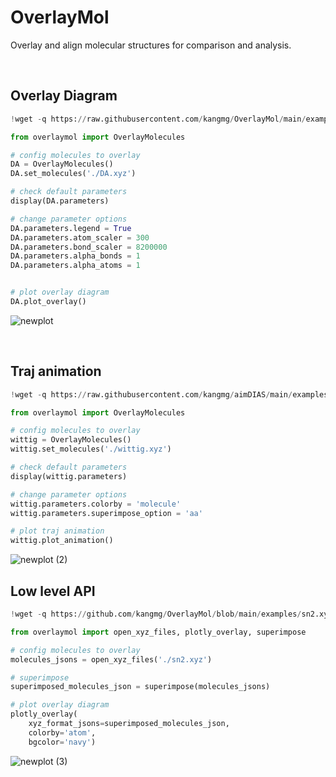 # OverlayMol
Overlay and align molecular structures for comparison and analysis.

<br>

## Overlay Diagram

```python
!wget -q https://raw.githubusercontent.com/kangmg/OverlayMol/main/examples/DA.xyz -O DA.xyz

from overlaymol import OverlayMolecules

# config molecules to overlay
DA = OverlayMolecules()
DA.set_molecules('./DA.xyz')

# check default parameters
display(DA.parameters)

# change parameter options
DA.parameters.legend = True
DA.parameters.atom_scaler = 300
DA.parameters.bond_scaler = 8200000
DA.parameters.alpha_bonds = 1
DA.parameters.alpha_atoms = 1


# plot overlay diagram
DA.plot_overlay()
```
![newplot](https://github.com/user-attachments/assets/7915d4cf-b80a-4c69-b874-07b0483561ee)

<br>

## Traj animation

```python
!wget -q https://raw.githubusercontent.com/kangmg/aimDIAS/main/examples/wittig.xyz -O wittig.xyz

from overlaymol import OverlayMolecules

# config molecules to overlay
wittig = OverlayMolecules()
wittig.set_molecules('./wittig.xyz')

# check default parameters
display(wittig.parameters)

# change parameter options
wittig.parameters.colorby = 'molecule'
wittig.parameters.superimpose_option = 'aa'

# plot traj animation
wittig.plot_animation()
```
![newplot (2)](https://github.com/user-attachments/assets/2743b50f-0992-4617-97a7-df87563d48fd)

## Low level API

```python
!wget -q https://github.com/kangmg/OverlayMol/blob/main/examples/sn2.xyz

from overlaymol import open_xyz_files, plotly_overlay, superimpose

# config molecules to overlay
molecules_jsons = open_xyz_files('./sn2.xyz')

# superimpose
superimposed_molecules_json = superimpose(molecules_jsons)

# plot overlay diagram
plotly_overlay(
    xyz_format_jsons=superimposed_molecules_json, 
    colorby='atom',
    bgcolor='navy')
```
![newplot (3)](https://github.com/user-attachments/assets/bde76a8b-e67b-46b9-b699-ddb80e3cfde3)

